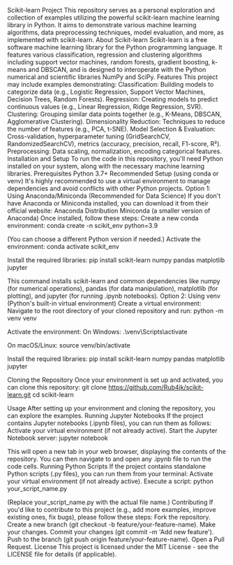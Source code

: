 Scikit-learn Project
This repository serves as a personal exploration and collection of examples utilizing the powerful scikit-learn machine learning library in Python. It aims to demonstrate various machine learning algorithms, data preprocessing techniques, model evaluation, and more, as implemented with scikit-learn.
About Scikit-learn
Scikit-learn is a free software machine learning library for the Python programming language. It features various classification, regression and clustering algorithms including support vector machines, random forests, gradient boosting, k-means and DBSCAN, and is designed to interoperate with the Python numerical and scientific libraries NumPy and SciPy.
Features
This project may include examples demonstrating:
Classification: Building models to categorize data (e.g., Logistic Regression, Support Vector Machines, Decision Trees, Random Forests).
Regression: Creating models to predict continuous values (e.g., Linear Regression, Ridge Regression, SVR).
Clustering: Grouping similar data points together (e.g., K-Means, DBSCAN, Agglomerative Clustering).
Dimensionality Reduction: Techniques to reduce the number of features (e.g., PCA, t-SNE).
Model Selection & Evaluation: Cross-validation, hyperparameter tuning (GridSearchCV, RandomizedSearchCV), metrics (accuracy, precision, recall, F1-score, R²).
Preprocessing: Data scaling, normalization, encoding categorical features.
Installation and Setup
To run the code in this repository, you'll need Python installed on your system, along with the necessary machine learning libraries.
Prerequisites
Python 3.7+
Recommended Setup (using conda or venv)
It's highly recommended to use a virtual environment to manage dependencies and avoid conflicts with other Python projects.
Option 1: Using Anaconda/Miniconda (Recommended for Data Science)
If you don't have Anaconda or Miniconda installed, you can download it from their official website:
Anaconda Distribution
Miniconda (a smaller version of Anaconda)
Once installed, follow these steps:
Create a new conda environment:
conda create -n scikit_env python=3.9

(You can choose a different Python version if needed.)
Activate the environment:
conda activate scikit_env


Install the required libraries:
pip install scikit-learn numpy pandas matplotlib jupyter

This command installs scikit-learn and common dependencies like numpy (for numerical operations), pandas (for data manipulation), matplotlib (for plotting), and jupyter (for running .ipynb notebooks).
Option 2: Using venv (Python's built-in virtual environment)
Create a virtual environment:
Navigate to the root directory of your cloned repository and run:
python -m venv venv


Activate the environment:
On Windows:
.\venv\Scripts\activate


On macOS/Linux:
source venv/bin/activate


Install the required libraries:
pip install scikit-learn numpy pandas matplotlib jupyter


Cloning the Repository
Once your environment is set up and activated, you can clone this repository:
git clone https://github.com/Rub4ik/scikit-learn.git
cd scikit-learn


Usage
After setting up your environment and cloning the repository, you can explore the examples.
Running Jupyter Notebooks
If the project contains Jupyter notebooks (.ipynb files), you can run them as follows:
Activate your virtual environment (if not already active).
Start the Jupyter Notebook server:
jupyter notebook

This will open a new tab in your web browser, displaying the contents of the repository. You can then navigate to and open any .ipynb file to run the code cells.
Running Python Scripts
If the project contains standalone Python scripts (.py files), you can run them from your terminal:
Activate your virtual environment (if not already active).
Execute a script:
python your_script_name.py

(Replace your_script_name.py with the actual file name.)
Contributing
If you'd like to contribute to this project (e.g., add more examples, improve existing ones, fix bugs), please follow these steps:
Fork the repository.
Create a new branch (git checkout -b feature/your-feature-name).
Make your changes.
Commit your changes (git commit -m 'Add new feature').
Push to the branch (git push origin feature/your-feature-name).
Open a Pull Request.
License
This project is licensed under the MIT License - see the LICENSE file for details (if applicable).
